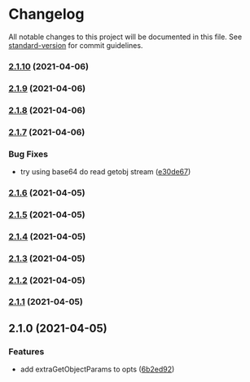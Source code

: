 # Changelog

All notable changes to this project will be documented in this file. See [standard-version](https://github.com/conventional-changelog/standard-version) for commit guidelines.

### [2.1.10](https://github.com/SustainHawaii/s3-files/compare/v2.1.9...v2.1.10) (2021-04-06)

### [2.1.9](https://github.com/SustainHawaii/s3-files/compare/v2.1.8...v2.1.9) (2021-04-06)

### [2.1.8](https://github.com/SustainHawaii/s3-files/compare/v2.1.7...v2.1.8) (2021-04-06)

### [2.1.7](https://github.com/SustainHawaii/s3-files/compare/v2.1.6...v2.1.7) (2021-04-06)


### Bug Fixes

* try using base64 do read getobj stream ([e30de67](https://github.com/SustainHawaii/s3-files/commit/e30de67528b6e2da830c9317a9a8524c1ce08788))

### [2.1.6](https://github.com/SustainHawaii/s3-files/compare/v2.1.5...v2.1.6) (2021-04-05)

### [2.1.5](https://github.com/SustainHawaii/s3-files/compare/v2.1.4...v2.1.5) (2021-04-05)

### [2.1.4](https://github.com/SustainHawaii/s3-files/compare/v2.1.3...v2.1.4) (2021-04-05)

### [2.1.3](https://github.com/SustainHawaii/s3-files/compare/v2.1.2...v2.1.3) (2021-04-05)

### [2.1.2](https://github.com/SustainHawaii/s3-files/compare/v2.1.1...v2.1.2) (2021-04-05)

### [2.1.1](https://github.com/SustainHawaii/s3-files/compare/v2.1.0...v2.1.1) (2021-04-05)

## 2.1.0 (2021-04-05)


### Features

* add extraGetObjectParams to opts ([6b2ed92](https://github.com/SustainHawaii/s3-files/commit/6b2ed92be52432f594ed22b77bd17decb0cb6243))

